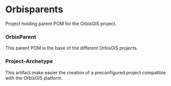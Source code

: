 Orbisparents
================

Project holding parent POM for the OrbisGIS project.

### OrbisParent

This parent POM is the base of the different OrbisGIS projects.

### Project-Archetype

This artifact make easier the creation of a preconfigured project compatible with the OrbisGIS platform.


